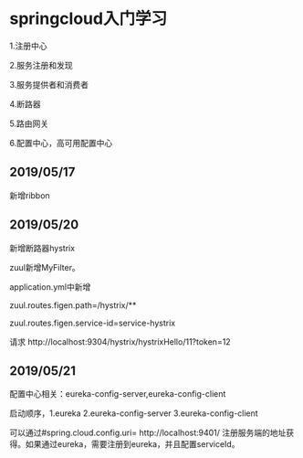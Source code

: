# springcloud入门学习

1.注册中心

2.服务注册和发现

3.服务提供者和消费者

4.断路器

5.路由网关

6.配置中心，高可用配置中心

## 2019/05/17

新增ribbon

## 2019/05/20

新增断路器hystrix

zuul新增MyFilter。

application.yml中新增

zuul.routes.figen.path=/hystrix/**

zuul.routes.figen.service-id=service-hystrix

请求 http://localhost:9304/hystrix/hystrixHello/11?token=12

## 2019/05/21

配置中心相关：eureka-config-server,eureka-config-client

启动顺序，1.eureka 2.eureka-config-server 3.eureka-config-client

可以通过#spring.cloud.config.uri= http://localhost:9401/ 注册服务端的地址获得。如果通过eureka，需要注册到eureka，并且配置serviceId。
